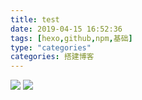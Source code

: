 ```yaml
---
title: test
date: 2019-04-15 16:52:36
tags: [hexo,github,npm,基础]
type: "categories"
categories: 搭建博客
---
```

![](/five.jpg)
![](/moon.jpg)